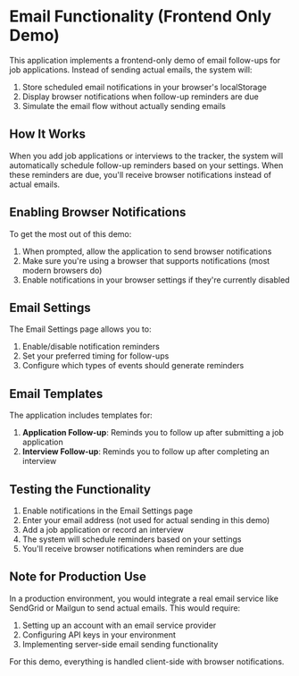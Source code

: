 # Email Functionality (Frontend Only Demo)

This application implements a frontend-only demo of email follow-ups for job applications. Instead of sending actual emails, the system will:

1. Store scheduled email notifications in your browser's localStorage
2. Display browser notifications when follow-up reminders are due
3. Simulate the email flow without actually sending emails

## How It Works

When you add job applications or interviews to the tracker, the system will automatically schedule follow-up reminders based on your settings. When these reminders are due, you'll receive browser notifications instead of actual emails.

## Enabling Browser Notifications

To get the most out of this demo:

1. When prompted, allow the application to send browser notifications
2. Make sure you're using a browser that supports notifications (most modern browsers do)
3. Enable notifications in your browser settings if they're currently disabled

## Email Settings

The Email Settings page allows you to:

1. Enable/disable notification reminders
2. Set your preferred timing for follow-ups
3. Configure which types of events should generate reminders

## Email Templates

The application includes templates for:

1. **Application Follow-up**: Reminds you to follow up after submitting a job application
2. **Interview Follow-up**: Reminds you to follow up after completing an interview

## Testing the Functionality

1. Enable notifications in the Email Settings page
2. Enter your email address (not used for actual sending in this demo)
3. Add a job application or record an interview
4. The system will schedule reminders based on your settings
5. You'll receive browser notifications when reminders are due

## Note for Production Use

In a production environment, you would integrate a real email service like SendGrid or Mailgun to send actual emails. This would require:

1. Setting up an account with an email service provider
2. Configuring API keys in your environment
3. Implementing server-side email sending functionality

For this demo, everything is handled client-side with browser notifications.
